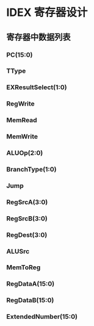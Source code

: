 # IDEX 寄存器设计

## 寄存器中数据列表

### PC(15:0)

### TType

### EXResultSelect(1:0)

### RegWrite

### MemRead

### MemWrite

### ALUOp(2:0)

### BranchType(1:0)

### Jump

### RegSrcA(3:0)

### RegSrcB(3:0)

### RegDest(3:0)

### ALUSrc

### MemToReg

### RegDataA(15:0)

### RegDataB(15:0)

### ExtendedNumber(15:0)
